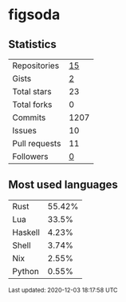 # figsoda


## Statistics

<table>
    <tr>
        <td>Repositories</td>
        <td><a href="https://github.com/figsoda?tab=repositories">15</a></td>
    </tr>
    <tr>
        <td>Gists</td>
        <td><a href="https://gist.github.com/figsoda">2</a></td>
    </tr>
    <tr>
        <td>Total stars</td>
        <td>23</td>
    </tr>
    <tr>
        <td>Total forks</td>
        <td>0</td>
    </tr>
    <tr>
        <td>Commits</td>
        <td>1207</td>
    </tr>
    <tr>
        <td>Issues</td>
        <td>10</td>
    </tr>
    <tr>
        <td>Pull requests</td>
        <td>11</td>
    </tr>
    <tr>
        <td>Followers</td>
        <td><a href="https://github.com/figsoda?tab=followers">0</a></td>
    </tr>
</table>


## Most used languages

<table>
<tr><td>Rust</td><td>55.42%</td></tr>
<tr><td>Lua</td><td>33.5%</td></tr>
<tr><td>Haskell</td><td>4.23%</td></tr>
<tr><td>Shell</td><td>3.74%</td></tr>
<tr><td>Nix</td><td>2.55%</td></tr>
<tr><td>Python</td><td>0.55%</td></tr>
</table>


<sub>Last updated: 2020-12-03 18:17:58 UTC</sub>
